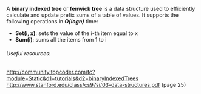 A **binary indexed tree** or **fenwick tree** is a data structure used to efficiently calculate and update prefix sums of 
a table of values. 
It supports the following operations in _**O(logn)**_ time:
  - **Set(i, x)**: sets the value of the i-th item equal to x
  - **Sum(i)**: sums all the items from 1 to i
                          

###### Useful resources:    
http://community.topcoder.com/tc?module=Static&d1=tutorials&d2=binaryIndexedTrees                                       
http://www.stanford.edu/class/cs97si/03-data-structures.pdf (page 25)
